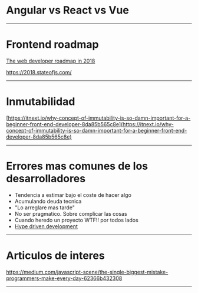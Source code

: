 # Angular vs React vs Vue

---

# Frontend roadmap

[The web developer roadmap in 2018](https://github.com/kamranahmedse/developer-roadmap)

https://2018.stateofjs.com/

---

# Inmutabilidad

[https://itnext.io/why-concept-of-immutability-is-so-damn-important-for-a-beginner-front-end-developer-8da85b565c8e](https://itnext.io/why-concept-of-immutability-is-so-damn-important-for-a-beginner-front-end-developer-8da85b565c8e)

---

# Errores mas comunes de los desarrolladores

- Tendencia a estimar bajo el coste de hacer algo
- Acumulando deuda tecnica
- "Lo arreglare mas tarde"
- No ser pragmatico. Sobre complicar las cosas
- Cuando heredo un proyecto WTF!! por todos lados
- [Hype driven development](https://www.youtube.com/watch?v=_kVxXV0TQ7M)

---

# Articulos de interes

https://medium.com/javascript-scene/the-single-biggest-mistake-programmers-make-every-day-62366b432308

---

